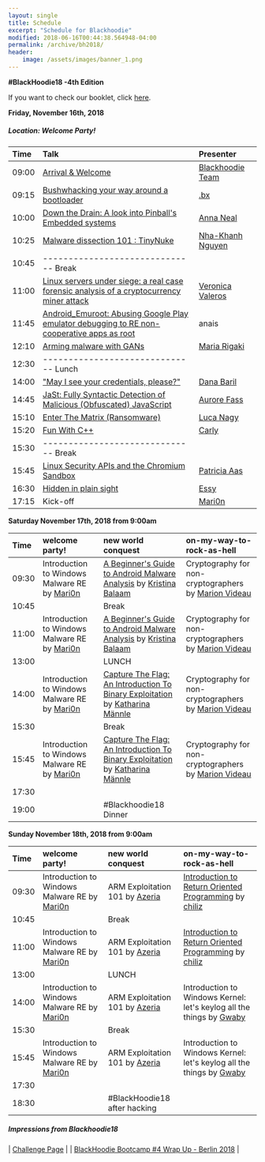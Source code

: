 ```yaml
---
layout: single
title: Schedule
excerpt: "Schedule for Blackhoodie"
modified: 2018-06-16T00:44:38.564948-04:00
permalink: /archive/bh2018/
header:
    image: /assets/images/banner_1.png
---
```


**#BlackHoodie18 -4th Edition**

If you want to check our booklet, click [here](https://tiny.cc/bh18-booklet).

**Friday, November 16th, 2018**

##### Location: Welcome Party!

| Time | Talk | Presenter |
| :--- | :--- | :--- |
|09:00| [Arrival & Welcome](https://tiny.cc/bh18-slides) | [Blackhoodie Team](https://twitter.com/blackhoodie_re) |
|09:15| [Bushwhacking your way around a bootloader](./abstracts#bushwhacking-your-way-around-a-bootloader) | [.bx](https://twitter.com/bxsays) |
|10:00| [Down the Drain: A look into Pinball's Embedded systems](./abstracts#down-the-drain-a-look-into-pinballs-embedded-systems) | [Anna Neal](https://twitter.com/_brawd) |
|10:25| [Malware dissection 101 : TinyNuke](./abstracts#malware-dissection-101--tinynuke) | [Nha-Khanh Nguyen](https://twitter.com/N1aKan) |
|10:45| ------------------------------  Break
|11:00| [Linux servers under siege: a real case forensic analysis of a cryptocurrency miner attack](./abstracts#linux-servers-under-siege-a-real-case-forensic-analysis-of-a-cryptocurrency-miner-attack) | [Veronica Valeros](https://twitter.com/verovaleros) |
|11:45| [Android_Emuroot: Abusing Google Play emulator debugging to RE non-cooperative apps as root](./abstracts#android_emuroot-abusing-google-play-emulator-debugging-to-re-non-cooperative-apps-as-root) | anais |
|12:10| [Arming malware with GANs](./abstracts#arming-malware-with-gans) | [Maria Rigaki](https://twitter.com/mrigaki) |
|12:30| ------------------------------  Lunch
|14:00| ["May I see your credentials, please?"](./abstracts#may-i-see-your-credentials-please) | [Dana Baril](https://twitter.com/dana_baril) |
|14:45| [JaSt: Fully Syntactic Detection of Malicious (Obfuscated) JavaScript](./abstracts#jast-fully-syntactic-detection-of-malicious-obfuscated-javascript) | [Aurore Fass](https://twitter.com/AuroreFass) |
|15:10| [Enter The Matrix (Ransomware)](./abstracts#enter-the-matrix-ransomware) | [Luca Nagy](https://twitter.com/luca_nagy_) |
|15:20| [Fun With C++](./abstracts#fun-with-c) | [Carly](https://twitter.com/_5chn31d3r_) |
|15:30| ------------------------------  Break
|15:45| [Linux Security APIs and the Chromium Sandbox](./abstracts#linux-security-apis-and-the-chromium-sandbox) | [Patricia Aas](https://twitter.com/pati_gallardo) |
|16:30| [Hidden in plain sight](./abstracts#hidden-in-plain-sight) | [Essy](https://twitter.com/casheeew) |
|17:15| Kick-off | [Mari0n](https://twitter.com/pinkflawd) |

**Saturday November 17th, 2018 from 9:00am**

| Time | welcome party! | new world conquest | on-my-way-to-rock-as-hell |
| :--- | :--- | :--- | :--- |
|09:30| Introduction to Windows Malware RE by [Mari0n](https://twitter.com/pinkflawd) | [A Beginner's Guide to Android Malware Analysis](https://github.com/chmodxx/BlackHoodie2018) by [Kristina Balaam](https://twitter.com/chmodxx_) | Cryptography for non-cryptographers by [Marion Videau](https://twitter.com/cry_cry_pto) |
|10:45|   | Break |   |
|11:00| Introduction to Windows Malware RE by [Mari0n](https://twitter.com/pinkflawd) | [A Beginner's Guide to Android Malware Analysis](https://github.com/chmodxx/BlackHoodie2018) by [Kristina Balaam](https://twitter.com/chmodxx_) | Cryptography for non-cryptographers by [Marion Videau](https://twitter.com/cry_cry_pto) |
|13:00|   | LUNCH |   |
|14:00| Introduction to Windows Malware RE by [Mari0n](https://twitter.com/pinkflawd) | [Capture The Flag: An Introduction To Binary Exploitation](https://github.com/tharina/BlackHoodie-2018-Workshop) by [Katharina Männle](https://twitter.com/mnnle) | Cryptography for non-cryptographers by [Marion Videau](https://twitter.com/cry_cry_pto) |
|15:30|   | Break |   |
|15:45| Introduction to Windows Malware RE by [Mari0n](https://twitter.com/pinkflawd) | [Capture The Flag: An Introduction To Binary Exploitation](https://github.com/tharina/BlackHoodie-2018-Workshop) by [Katharina Männle](https://twitter.com/mnnle) | Cryptography for non-cryptographers by [Marion Videau](https://twitter.com/cry_cry_pto) |
|17:30|   |   |   |
|19:00|   | #Blackhoodie18 Dinner |   |

**Sunday November 18th, 2018 from 9:00am**

| Time | welcome party! | new world conquest | on-my-way-to-rock-as-hell |
| :--- | :--- | :--- | :--- |
|09:30| Introduction to Windows Malware RE by [Mari0n](https://twitter.com/pinkflawd) | ARM Exploitation 101 by [Azeria](https://twitter.com/Fox0x01) | [Introduction to Return Oriented Programming](https://github.com/chiliz16/ROP-Workshop) by [chiliz](https://twitter.com/chiliz16) |
|10:45|   | Break |   |
|11:00| Introduction to Windows Malware RE by [Mari0n](https://twitter.com/pinkflawd) | ARM Exploitation 101 by [Azeria](https://twitter.com/Fox0x01) | [Introduction to Return Oriented Programming](https://github.com/chiliz16/ROP-Workshop) by [chiliz](https://twitter.com/chiliz16) |
|13:00|   | LUNCH |   |
|14:00| Introduction to Windows Malware RE by [Mari0n](https://twitter.com/pinkflawd) | ARM Exploitation 101 by [Azeria](https://twitter.com/Fox0x01) | Introduction to Windows Kernel: let's keylog all the things by [Gwaby](https://twitter.com/pwissenlit) |
|15:30|   | Break |   |
|15:45| Introduction to Windows Malware RE by [Mari0n](https://twitter.com/pinkflawd) | ARM Exploitation 101 by [Azeria](https://twitter.com/Fox0x01) | Introduction to Windows Kernel: let's keylog all the things by [Gwaby](https://twitter.com/pwissenlit) |
|17:30|   |   |   |
|18:30|   | #BlackHoodie18 after hacking  |   |


##### Impressions from Blackhoodie18

| [Challenge Page](./challenge) |
| [BlackHoodie Bootcamp #4 Wrap Up - Berlin 2018](https://www.stratosphereips.org/blog/2018/11/19/blackhoodie-bootcamp-4-wrap-up-berlin-2018) |
